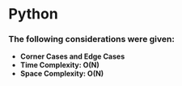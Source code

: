 # Python
### The following considerations were given:

- **Corner Cases and Edge Cases**
- **Time Complexity: O(N)**
- **Space Complexity: O(N)**
